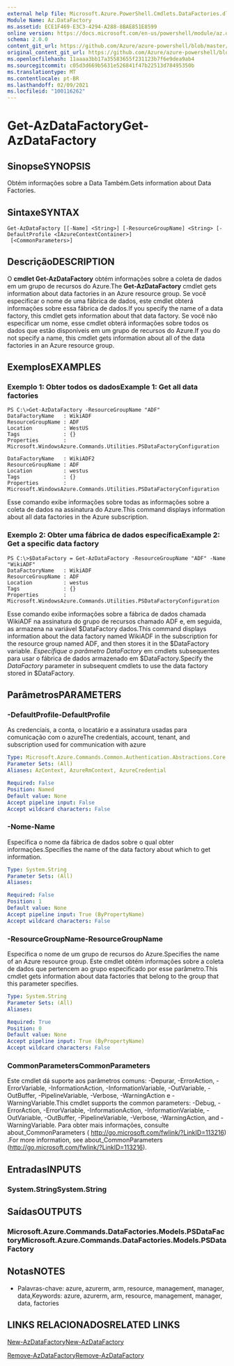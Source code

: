 ```yaml
---
external help file: Microsoft.Azure.PowerShell.Cmdlets.DataFactories.dll-Help.xml
Module Name: Az.DataFactory
ms.assetid: ECE1F469-E3C3-4294-A288-8BAE851E8599
online version: https://docs.microsoft.com/en-us/powershell/module/az.datafactory/get-azdatafactory
schema: 2.0.0
content_git_url: https://github.com/Azure/azure-powershell/blob/master/src/DataFactory/DataFactoryV2/help/Get-AzDataFactory.md
original_content_git_url: https://github.com/Azure/azure-powershell/blob/master/src/DataFactory/DataFactoryV2/help/Get-AzDataFactory.md
ms.openlocfilehash: 11aaaa3bb17a35583655f231123b7f6e9dea9ab4
ms.sourcegitcommit: c05d3d669b5631e526841f47b22513d78495350b
ms.translationtype: MT
ms.contentlocale: pt-BR
ms.lasthandoff: 02/09/2021
ms.locfileid: "100116262"
---
```

# <span data-ttu-id="65413-101">Get-AzDataFactory</span><span class="sxs-lookup"><span data-stu-id="65413-101">Get-AzDataFactory</span></span>

## <span data-ttu-id="65413-102">Sinopse</span><span class="sxs-lookup"><span data-stu-id="65413-102">SYNOPSIS</span></span>
<span data-ttu-id="65413-103">Obtém informações sobre a Data Também.</span><span class="sxs-lookup"><span data-stu-id="65413-103">Gets information about Data Factories.</span></span>

## <span data-ttu-id="65413-104">Sintaxe</span><span class="sxs-lookup"><span data-stu-id="65413-104">SYNTAX</span></span>

```
Get-AzDataFactory [[-Name] <String>] [-ResourceGroupName] <String> [-DefaultProfile <IAzureContextContainer>]
 [<CommonParameters>]
```

## <span data-ttu-id="65413-105">Descrição</span><span class="sxs-lookup"><span data-stu-id="65413-105">DESCRIPTION</span></span>
<span data-ttu-id="65413-106">O **cmdlet Get-AzDataFactory** obtém informações sobre a coleta de dados em um grupo de recursos do Azure.</span><span class="sxs-lookup"><span data-stu-id="65413-106">The **Get-AzDataFactory** cmdlet gets information about data factories in an Azure resource group.</span></span>
<span data-ttu-id="65413-107">Se você especificar o nome de uma fábrica de dados, este cmdlet obterá informações sobre essa fábrica de dados.</span><span class="sxs-lookup"><span data-stu-id="65413-107">If you specify the name of a data factory, this cmdlet gets information about that data factory.</span></span>
<span data-ttu-id="65413-108">Se você não especificar um nome, esse cmdlet obterá informações sobre todos os dados que estão disponíveis em um grupo de recursos do Azure.</span><span class="sxs-lookup"><span data-stu-id="65413-108">If you do not specify a name, this cmdlet gets information about all of the data factories in an Azure resource group.</span></span>

## <span data-ttu-id="65413-109">Exemplos</span><span class="sxs-lookup"><span data-stu-id="65413-109">EXAMPLES</span></span>

### <span data-ttu-id="65413-110">Exemplo 1: Obter todos os dados</span><span class="sxs-lookup"><span data-stu-id="65413-110">Example 1: Get all data factories</span></span>
```
PS C:\>Get-AzDataFactory -ResourceGroupName "ADF"
DataFactoryName   : WikiADF
ResourceGroupName : ADF
Location          : WestUS
Tags              : {}
Properties        : Microsoft.WindowsAzure.Commands.Utilities.PSDataFactoryConfiguration

DataFactoryName   : WikiADF2
ResourceGroupName : ADF
Location          : westus
Tags              : {}
Properties        : Microsoft.WindowsAzure.Commands.Utilities.PSDataFactoryConfiguration
```

<span data-ttu-id="65413-111">Esse comando exibe informações sobre todas as informações sobre a coleta de dados na assinatura do Azure.</span><span class="sxs-lookup"><span data-stu-id="65413-111">This command displays information about all data factories in the Azure subscription.</span></span>

### <span data-ttu-id="65413-112">Exemplo 2: Obter uma fábrica de dados específica</span><span class="sxs-lookup"><span data-stu-id="65413-112">Example 2: Get a specific data factory</span></span>
```
PS C:\>$DataFactory = Get-AzDataFactory -ResourceGroupName "ADF" -Name "WikiADF"
DataFactoryName   : WikiADF
ResourceGroupName : ADF
Location          : westus
Tags              : {}
Properties        : Microsoft.WindowsAzure.Commands.Utilities.PSDataFactoryConfiguration
```

<span data-ttu-id="65413-113">Esse comando exibe informações sobre a fábrica de dados chamada WikiADF na assinatura do grupo de recursos chamado ADF e, em seguida, as armazena na variável $DataFactory dados.</span><span class="sxs-lookup"><span data-stu-id="65413-113">This command displays information about the data factory named WikiADF in the subscription for the resource group named ADF, and then stores it in the $DataFactory variable.</span></span>
<span data-ttu-id="65413-114">*Especifique o parâmetro DataFactory* em cmdlets subsequentes para usar o fábrica de dados armazenado em $DataFactory.</span><span class="sxs-lookup"><span data-stu-id="65413-114">Specify the *DataFactory* parameter in subsequent cmdlets to use the data factory stored in $DataFactory.</span></span>

## <span data-ttu-id="65413-115">Parâmetros</span><span class="sxs-lookup"><span data-stu-id="65413-115">PARAMETERS</span></span>

### <span data-ttu-id="65413-116">-DefaultProfile</span><span class="sxs-lookup"><span data-stu-id="65413-116">-DefaultProfile</span></span>
<span data-ttu-id="65413-117">As credenciais, a conta, o locatário e a assinatura usadas para comunicação com o azure</span><span class="sxs-lookup"><span data-stu-id="65413-117">The credentials, account, tenant, and subscription used for communication with azure</span></span>

```yaml
Type: Microsoft.Azure.Commands.Common.Authentication.Abstractions.Core.IAzureContextContainer
Parameter Sets: (All)
Aliases: AzContext, AzureRmContext, AzureCredential

Required: False
Position: Named
Default value: None
Accept pipeline input: False
Accept wildcard characters: False
```

### <span data-ttu-id="65413-118">-Nome</span><span class="sxs-lookup"><span data-stu-id="65413-118">-Name</span></span>
<span data-ttu-id="65413-119">Especifica o nome da fábrica de dados sobre o qual obter informações.</span><span class="sxs-lookup"><span data-stu-id="65413-119">Specifies the name of the data factory about which to get information.</span></span>

```yaml
Type: System.String
Parameter Sets: (All)
Aliases:

Required: False
Position: 1
Default value: None
Accept pipeline input: True (ByPropertyName)
Accept wildcard characters: False
```

### <span data-ttu-id="65413-120">-ResourceGroupName</span><span class="sxs-lookup"><span data-stu-id="65413-120">-ResourceGroupName</span></span>
<span data-ttu-id="65413-121">Especifica o nome de um grupo de recursos do Azure.</span><span class="sxs-lookup"><span data-stu-id="65413-121">Specifies the name of an Azure resource group.</span></span>
<span data-ttu-id="65413-122">Este cmdlet obtém informações sobre a coleta de dados que pertencem ao grupo especificado por esse parâmetro.</span><span class="sxs-lookup"><span data-stu-id="65413-122">This cmdlet gets information about data factories that belong to the group that this parameter specifies.</span></span>

```yaml
Type: System.String
Parameter Sets: (All)
Aliases:

Required: True
Position: 0
Default value: None
Accept pipeline input: True (ByPropertyName)
Accept wildcard characters: False
```

### <span data-ttu-id="65413-123">CommonParameters</span><span class="sxs-lookup"><span data-stu-id="65413-123">CommonParameters</span></span>
<span data-ttu-id="65413-124">Este cmdlet dá suporte aos parâmetros comuns: -Depurar, -ErrorAction, -ErrorVariable, -InformationAction, -InformationVariable, -OutVariable, -OutBuffer, -PipelineVariable, -Verbose, -WarningAction e -WarningVariable.</span><span class="sxs-lookup"><span data-stu-id="65413-124">This cmdlet supports the common parameters: -Debug, -ErrorAction, -ErrorVariable, -InformationAction, -InformationVariable, -OutVariable, -OutBuffer, -PipelineVariable, -Verbose, -WarningAction, and -WarningVariable.</span></span> <span data-ttu-id="65413-125">Para obter mais informações, consulte about_CommonParameters ( http://go.microsoft.com/fwlink/?LinkID=113216) .</span><span class="sxs-lookup"><span data-stu-id="65413-125">For more information, see about_CommonParameters (http://go.microsoft.com/fwlink/?LinkID=113216).</span></span>

## <span data-ttu-id="65413-126">Entradas</span><span class="sxs-lookup"><span data-stu-id="65413-126">INPUTS</span></span>

### <span data-ttu-id="65413-127">System.String</span><span class="sxs-lookup"><span data-stu-id="65413-127">System.String</span></span>

## <span data-ttu-id="65413-128">Saídas</span><span class="sxs-lookup"><span data-stu-id="65413-128">OUTPUTS</span></span>

### <span data-ttu-id="65413-129">Microsoft.Azure.Commands.DataFactories.Models.PSDataFactory</span><span class="sxs-lookup"><span data-stu-id="65413-129">Microsoft.Azure.Commands.DataFactories.Models.PSDataFactory</span></span>

## <span data-ttu-id="65413-130">Notas</span><span class="sxs-lookup"><span data-stu-id="65413-130">NOTES</span></span>
* <span data-ttu-id="65413-131">Palavras-chave: azure, azurerm, arm, resource, management, manager, data,</span><span class="sxs-lookup"><span data-stu-id="65413-131">Keywords: azure, azurerm, arm, resource, management, manager, data, factories</span></span>

## <span data-ttu-id="65413-132">LINKS RELACIONADOS</span><span class="sxs-lookup"><span data-stu-id="65413-132">RELATED LINKS</span></span>

[<span data-ttu-id="65413-133">New-AzDataFactory</span><span class="sxs-lookup"><span data-stu-id="65413-133">New-AzDataFactory</span></span>](./New-AzDataFactory.md)

[<span data-ttu-id="65413-134">Remove-AzDataFactory</span><span class="sxs-lookup"><span data-stu-id="65413-134">Remove-AzDataFactory</span></span>](./Remove-AzDataFactory.md)


